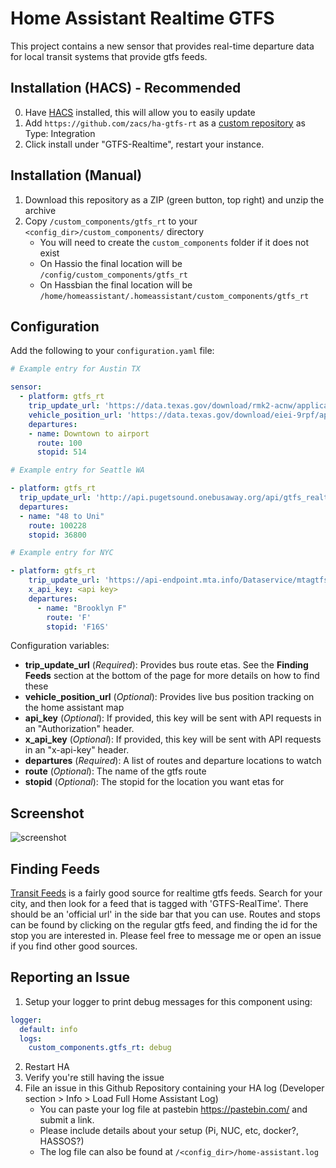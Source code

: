 # Home Assistant Realtime GTFS

This project contains a new sensor that provides real-time departure data for
local transit systems that provide gtfs feeds.

## Installation (HACS) - Recommended
0. Have [HACS](https://custom-components.github.io/hacs/installation/manual/) installed, this will allow you to easily update
1. Add `https://github.com/zacs/ha-gtfs-rt` as a [custom repository](https://custom-components.github.io/hacs/usage/settings/#add-custom-repositories) as Type: Integration
2. Click install under "GTFS-Realtime", restart your instance.

## Installation (Manual)
1. Download this repository as a ZIP (green button, top right) and unzip the archive
2. Copy `/custom_components/gtfs_rt` to your `<config_dir>/custom_components/` directory
   * You will need to create the `custom_components` folder if it does not exist
   * On Hassio the final location will be `/config/custom_components/gtfs_rt`
   * On Hassbian the final location will be `/home/homeassistant/.homeassistant/custom_components/gtfs_rt`

## Configuration

Add the following to your `configuration.yaml` file:

```yaml
# Example entry for Austin TX

sensor:
  - platform: gtfs_rt
    trip_update_url: 'https://data.texas.gov/download/rmk2-acnw/application%2foctet-stream'
    vehicle_position_url: 'https://data.texas.gov/download/eiei-9rpf/application%2Foctet-stream'
    departures:
    - name: Downtown to airport
      route: 100
      stopid: 514
```

```yaml
# Example entry for Seattle WA

- platform: gtfs_rt
  trip_update_url: 'http://api.pugetsound.onebusaway.org/api/gtfs_realtime/trip-updates-for-agency/1.pb?key=TEST'
  departures:
  - name: "48 to Uni"
    route: 100228
    stopid: 36800
```

```yaml
# Example entry for NYC

- platform: gtfs_rt
    trip_update_url: 'https://api-endpoint.mta.info/Dataservice/mtagtfsfeeds/nyct%2Fgtfs-bdfm'
    x_api_key: <api key>
    departures:
      - name: "Brooklyn F"
        route: 'F'
        stopid: 'F16S'
```

Configuration variables:

- **trip_update_url** (*Required*): Provides bus route etas. See the **Finding Feeds** section at the bottom of the page for more details on how to find these
- **vehicle_position_url** (*Optional*): Provides live bus position tracking on the home assistant map
- **api_key** (*Optional*): If provided, this key will be sent with API
requests in an "Authorization" header.
- **x_api_key** (*Optional*): If provided, this key will be sent with API
requests in an "x-api-key" header.
- **departures** (*Required*): A list of routes and departure locations to watch
- **route** (*Optional*): The name of the gtfs route
- **stopid** (*Optional*): The stopid for the location you want etas for

## Screenshot

![screenshot](https://i.imgur.com/VMcX9aG.png)

## Finding Feeds

[Transit Feeds](https://transitfeeds.com) is a fairly good source for realtime
gtfs feeds. Search for your city, and then look for a feed that is tagged with
'GTFS-RealTime'. There should be an 'official url' in the side bar that you can
use. Routes and stops can be found by clicking on the regular gtfs feed, and
finding the id for the stop you are interested in. Please feel free to message
me or open an issue if you find other good sources.

## Reporting an Issue

1. Setup your logger to print debug messages for this component using:
```yaml
logger:
  default: info
  logs:
    custom_components.gtfs_rt: debug
```
2. Restart HA
3. Verify you're still having the issue
4. File an issue in this Github Repository containing your HA log (Developer section > Info > Load Full Home Assistant Log)
   * You can paste your log file at pastebin https://pastebin.com/ and submit a link.
   * Please include details about your setup (Pi, NUC, etc, docker?, HASSOS?)
   * The log file can also be found at `/<config_dir>/home-assistant.log`